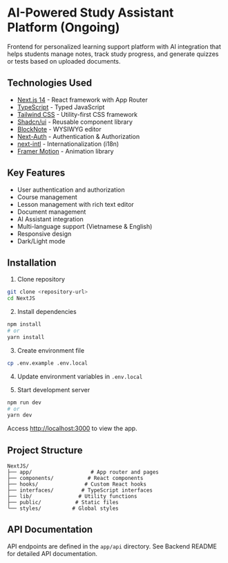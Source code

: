 # AI-Powered Study Assistant Platform (Ongoing)

Frontend for personalized learning support platform with AI integration that helps students manage notes, track study progress, and generate quizzes or tests based on uploaded documents.

## Technologies Used

- [Next.js 14](https://nextjs.org/) - React framework with App Router
- [TypeScript](https://www.typescriptlang.org/) - Typed JavaScript
- [Tailwind CSS](https://tailwindcss.com/) - Utility-first CSS framework  
- [Shadcn/ui](https://ui.shadcn.com/) - Reusable component library
- [BlockNote](https://www.blocknotejs.org/) - WYSIWYG editor
- [Next-Auth](https://next-auth.js.org/) - Authentication & Authorization
- [next-intl](https://next-intl-docs.vercel.app/) - Internationalization (i18n)
- [Framer Motion](https://www.framer.com/motion/) - Animation library

## Key Features

- User authentication and authorization
- Course management 
- Lesson management with rich text editor
- Document management
- AI Assistant integration
- Multi-language support (Vietnamese & English)
- Responsive design
- Dark/Light mode

## Installation

1. Clone repository
```bash
git clone <repository-url>
cd NextJS
```

2. Install dependencies
```bash
npm install
# or
yarn install
```

3. Create environment file
```bash
cp .env.example .env.local
```

4. Update environment variables in `.env.local`

5. Start development server
```bash
npm run dev
# or
yarn dev
```

Access [http://localhost:3000](http://localhost:3000) to view the app.

## Project Structure

```
NextJS/
├── app/                   # App router and pages
├── components/           # React components  
├── hooks/               # Custom React hooks
├── interfaces/         # TypeScript interfaces
├── lib/               # Utility functions
├── public/           # Static files
└── styles/          # Global styles
```

## API Documentation 

API endpoints are defined in the `app/api` directory.
See Backend README for detailed API documentation.
